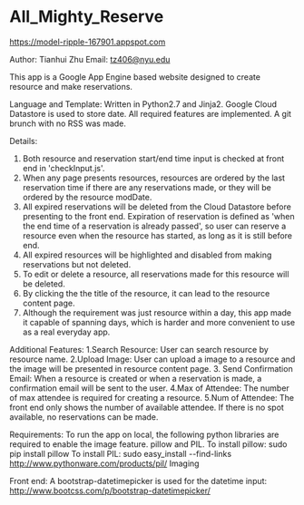 # All_Mighty_Reserve
https://model-ripple-167901.appspot.com

Author: Tianhui Zhu
Email: tz406@nyu.edu

This app is a Google App Engine based website designed to create resource and make reservations.

Language and Template:
Written in Python2.7 and Jinja2.
Google Cloud Datastore is used to store date.
All required features are implemented. A git brunch with no RSS was made. 

Details:
1. Both resource and reservation start/end time input is checked at front end in 'checkInput.js'. 
2. When any page presents resources, resources are ordered by the last reservation time if there 
are any reservations made, or they will be ordered by the resource modDate. 
3. All expired reservations will be deleted from the Cloud Datastore before presenting to the front end. 
Expiration of reservation is defined as 'when the end time of a reservation is already passed', 
so user can reserve a resource even when the resource has started, as long as it is still before end.
4. All expired resources will be highlighted and disabled from making reservations but not deleted.
5. To edit or delete a resource, all reservations made for this resource will be deleted.
6. By clicking the the title of the resource, it can lead to the resource content page. 
7. Although the requirement was just resource within a day, this app made it capable of spanning days, 
which is harder and more convenient to use as a real everyday app.


Additional Features:
1.Search Resource: User can search resource by resource name.
2.Upload Image: User can upload a image to a resource and the image will be presented in resource content page. 
3. Send Confirmation Email: When a resource is created or when a reservation is made, 
a confirmation email will be sent to the user.
4.Max of Attendee: The number of max attendee is required for creating a resource.
5.Num of Attendee: The front end only shows the number of available attendee.
If there is no spot available, no reservations can be made.


Requirements:
To run the app on local, the following python libraries are required to enable the image feature.
pillow and PIL.
To install pillow: sudo pip install pillow
To install PIL: sudo easy_install --find-links http://www.pythonware.com/products/pil/ Imaging

Front end:
A bootstrap-datetimepicker is used for the datetime input:
http://www.bootcss.com/p/bootstrap-datetimepicker/

